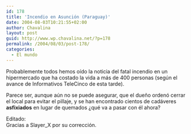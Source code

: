 ```yaml
---
id: 178
title: 'Incendio en Asunción (Paraguay)'
date: 2004-08-03T10:21:55+02:00
author: Chavalina
layout: post
guid: http://www.wp.chavalina.net/?p=178
permalink: /2004/08/03/post-178/
categories:
  - El mundo
---
```

Probablemente todos hemos o&iacute;do la noticia del fatal incendio en un hipermercado que ha costado la vida a más de 400 personas (seg&uacute;n el avance de Informativos TeleCinco de esta tarde).

Parece ser, aunque a&uacute;n no se puede asegurar, que el due&ntilde;o ordenó cerrar el local para evitar el pillaje, y se han encontrado cientos de cadáveres **asfixiados** en lugar de quemados &iquest;qué va a pasar con él ahora?

Editado:  
Gracias a Slayer_X por su corrección.